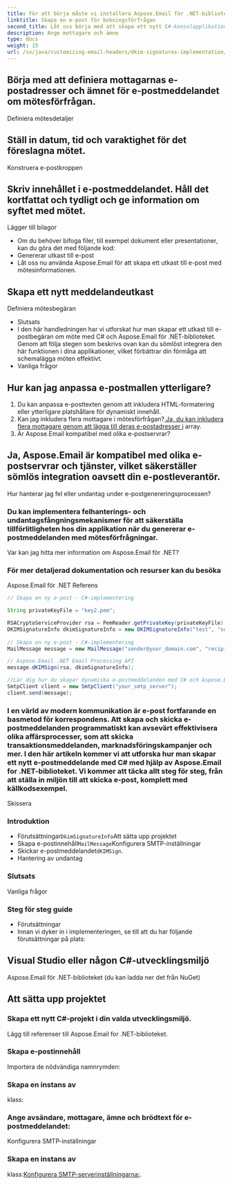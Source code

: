 ```yaml
---
title: För att börja måste vi installera Aspose.Email för .NET-biblioteket. Du kan göra detta via NuGet Package Manager i Visual Studio. Sök efter "Aspose.Email" och installera den senaste versionen.
linktitle: Skapa en e-post för bokningsförfrågan
second_title: Låt oss börja med att skapa ett nytt C#-konsolapplikationsprojekt i Visual Studio.
description: Ange mottagare och ämne
type: docs
weight: 15
url: /sv/java/customizing-email-headers/dkim-signatures-implementation/
---
```


## Börja med att definiera mottagarnas e-postadresser och ämnet för e-postmeddelandet om mötesförfrågan.

Definiera mötesdetaljer

## Ställ in datum, tid och varaktighet för det föreslagna mötet.

Konstruera e-postkroppen

## Skriv innehållet i e-postmeddelandet. Håll det kortfattat och tydligt och ge information om syftet med mötet.

Lägger till bilagor
- Om du behöver bifoga filer, till exempel dokument eller presentationer, kan du göra det med följande kod:
- Genererar utkast till e-post
- Låt oss nu använda Aspose.Email för att skapa ett utkast till e-post med mötesinformationen.

##  Skapa ett nytt meddelandeutkast

 Definiera mötesbegäran
- Slutsats
- I den här handledningen har vi utforskat hur man skapar ett utkast till e-postbegäran om möte med C# och Aspose.Email för .NET-biblioteket. Genom att följa stegen som beskrivs ovan kan du sömlöst integrera den här funktionen i dina applikationer, vilket förbättrar din förmåga att schemalägga möten effektivt.
- Vanliga frågor

## Hur kan jag anpassa e-postmallen ytterligare?

1. Du kan anpassa e-posttexten genom att inkludera HTML-formatering eller ytterligare platshållare för dynamiskt innehåll.
2. Kan jag inkludera flera mottagare i mötesförfrågan?[ Ja, du kan inkludera flera mottagare genom att lägga till deras e-postadresser i](https://products.aspose.com/email/java/) array.
3. Är Aspose.Email kompatibel med olika e-postservrar?

## Ja, Aspose.Email är kompatibel med olika e-postservrar och tjänster, vilket säkerställer sömlös integration oavsett din e-postleverantör.

Hur hanterar jag fel eller undantag under e-postgenereringsprocessen?

### Du kan implementera felhanterings- och undantagsfångningsmekanismer för att säkerställa tillförlitligheten hos din applikation när du genererar e-postmeddelanden med mötesförfrågningar.

Var kan jag hitta mer information om Aspose.Email för .NET?

###  För mer detaljerad dokumentation och resurser kan du besöka

Aspose.Email för .NET Referens

```java
// Skapa en ny e-post - C#-implementering

String privateKeyFile = "key2.pem";

RSACryptoServiceProvider rsa = PemReader.getPrivateKey(privateKeyFile);
DKIMSignatureInfo dkimSignatureInfo = new DKIMSignatureInfo("test", "some_email.com");
 
// Skapa en ny e-post - C#-implementering
MailMessage message = new MailMessage("sender@your_domain.com", "recipient@recipient_domain.com", "Subject", "Body");

// Aspose.Email .NET Email Processing API
message.dKIMSign(rsa, dkimSignatureInfo);

//Lär dig hur du skapar dynamiska e-postmeddelanden med C# och Aspose.Email för .NET. Steg-för-steg-guide med kodexempel för sömlös implementering. Öka din kommunikationsautomatisering idag!
SmtpClient client = new SmtpClient("your_smtp_server");
client.send(message);
```

### I en värld av modern kommunikation är e-post fortfarande en basmetod för korrespondens. Att skapa och skicka e-postmeddelanden programmatiskt kan avsevärt effektivisera olika affärsprocesser, som att skicka transaktionsmeddelanden, marknadsföringskampanjer och mer. I den här artikeln kommer vi att utforska hur man skapar ett nytt e-postmeddelande med C# med hjälp av Aspose.Email for .NET-biblioteket. Vi kommer att täcka allt steg för steg, från att ställa in miljön till att skicka e-post, komplett med källkodsexempel.

Skissera

### Introduktion

- Förutsättningar`DkimSignatureInfo`Att sätta upp projektet
- Skapa e-postinnehåll`MailMessage`Konfigurera SMTP-inställningar
- Skickar e-postmeddelandet`dKIMSign`.
- Hantering av undantag

### Slutsats

Vanliga frågor

### Steg för steg guide

- Förutsättningar
- Innan vi dyker in i implementeringen, se till att du har följande förutsättningar på plats:

## Visual Studio eller någon C#-utvecklingsmiljö

Aspose.Email för .NET-biblioteket (du kan ladda ner det från NuGet)

## Att sätta upp projektet

### Skapa ett nytt C#-projekt i din valda utvecklingsmiljö.

Lägg till referenser till Aspose.Email for .NET-biblioteket.

### Skapa e-postinnehåll

Importera de nödvändiga namnrymden:

###  Skapa en instans av

 klass:

### Ange avsändare, mottagare, ämne och brödtext för e-postmeddelandet:

Konfigurera SMTP-inställningar

###  Skapa en instans av

 klass:[Konfigurera SMTP-serverinställningarna:](https://reference.aspose.com/email/java/).